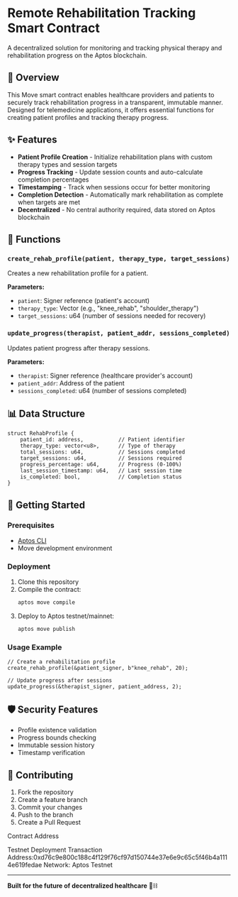 # Remote Rehabilitation Tracking Smart Contract

A decentralized solution for monitoring and tracking physical therapy and rehabilitation progress on the Aptos blockchain.

## 🏥 Overview

This Move smart contract enables healthcare providers and patients to securely track rehabilitation progress in a transparent, immutable manner. Designed for telemedicine applications, it offers essential functions for creating patient profiles and tracking therapy progress.

## ✨ Features

- **Patient Profile Creation** - Initialize rehabilitation plans with custom therapy types and session targets
- **Progress Tracking** - Update session counts and auto-calculate completion percentages
- **Timestamping** - Track when sessions occur for better monitoring
- **Completion Detection** - Automatically mark rehabilitation as complete when targets are met
- **Decentralized** - No central authority required, data stored on Aptos blockchain

## 🔧 Functions

### `create_rehab_profile(patient, therapy_type, target_sessions)`
Creates a new rehabilitation profile for a patient.

**Parameters:**
- `patient`: Signer reference (patient's account)
- `therapy_type`: Vector<u8> (e.g., "knee_rehab", "shoulder_therapy")
- `target_sessions`: u64 (number of sessions needed for recovery)

### `update_progress(therapist, patient_addr, sessions_completed)`
Updates patient progress after therapy sessions.

**Parameters:**
- `therapist`: Signer reference (healthcare provider's account)
- `patient_addr`: Address of the patient
- `sessions_completed`: u64 (number of sessions completed)

## 📊 Data Structure

```move
struct RehabProfile {
    patient_id: address,           // Patient identifier
    therapy_type: vector<u8>,      // Type of therapy
    total_sessions: u64,           // Sessions completed
    target_sessions: u64,          // Sessions required
    progress_percentage: u64,      // Progress (0-100%)
    last_session_timestamp: u64,   // Last session time
    is_completed: bool,            // Completion status
}
```

## 🚀 Getting Started

### Prerequisites
- [Aptos CLI](https://aptos.dev/tools/aptos-cli/)
- Move development environment

### Deployment
1. Clone this repository
2. Compile the contract:
   ```bash
   aptos move compile
   ```
3. Deploy to Aptos testnet/mainnet:
   ```bash
   aptos move publish
   ```

### Usage Example
```move
// Create a rehabilitation profile
create_rehab_profile(&patient_signer, b"knee_rehab", 20);

// Update progress after sessions
update_progress(&therapist_signer, patient_address, 2);
```

## 🛡️ Security Features

- Profile existence validation
- Progress bounds checking
- Immutable session history
- Timestamp verification

## 🤝 Contributing

1. Fork the repository
2. Create a feature branch
3. Commit your changes
4. Push to the branch
5. Create a Pull Request

Contract Address

Testnet Deployment
Transaction Address:0xd76c9e800c188c4f129f76cf97d150744e37e6e9c65c5f46b4a1114e619fedae
Network: Aptos Testnet


---

**Built for the future of decentralized healthcare** 🏥⛓️
